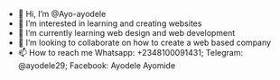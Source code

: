 - 👋 Hi, I’m @Ayo-ayodele
- 👀 I’m interested in learning and creating websites
- 🌱 I’m currently learning web design and web development
- 💞️ I’m looking to collaborate on how to create a web based company
- 📫 How to reach me Whatsapp: +2348100091431;  Telegram: @ayodele29; Facebook: Ayodele Ayomide

<!---
Ayo-ayodele/Ayo-ayodele is a ✨ special ✨ repository because its `README.md` (this file) appears on your GitHub profile.
You can click the Preview link to take a look at your changes.
--->
